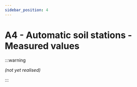 ```yaml
---
sidebar_position: 4
---
```


# A4 - Automatic soil stations - Measured values

:::warning 

*(not yet realised)*

:::
